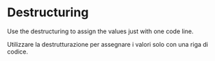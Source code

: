 # Destructuring

Use the destructuring to assign the values just with one code line.



Utilizzare la destrutturazione per assegnare i valori solo con una riga di codice.